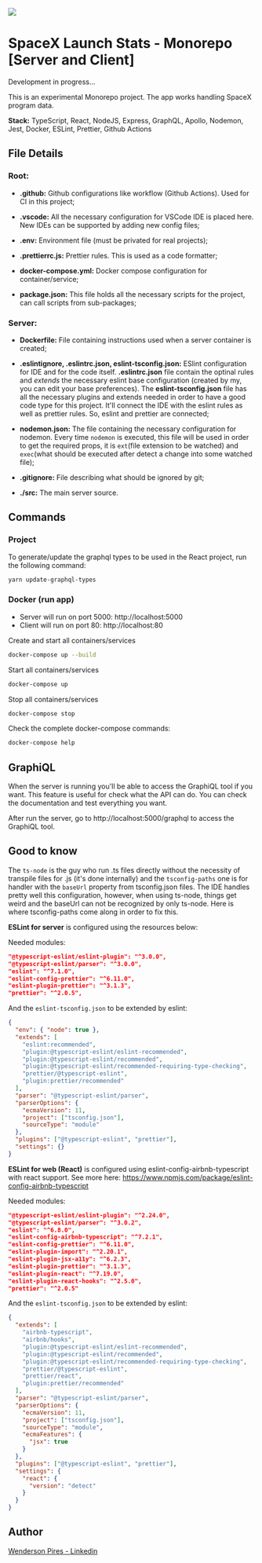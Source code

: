 ![](https://github.com/Wpdas/spacex-launch-stats-monorepo/workflows/ci/badge.svg)

# SpaceX Launch Stats - Monorepo [Server and Client]

Development in progress...

This is an experimental Monorepo project. The app works handling SpaceX program data.

**Stack:** TypeScript, React, NodeJS, Express, GraphQL, Apollo, Nodemon, Jest, Docker, ESLint, Prettier, Github Actions

## File Details

### Root:

- **.github:** Github configurations like workflow (Github Actions). Used for CI in this project;

- **.vscode:** All the necessary configuration for VSCode IDE is placed here. New IDEs can be supported by adding new config files;

- **.env:** Environment file (must be privated for real projects);

- **.prettierrc.js:** Prettier rules. This is used as a code formatter;

- **docker-compose.yml:** Docker compose configuration for container/service;

- **package.json:** This file holds all the necessary scripts for the project, can call scripts from sub-packages;

### Server:

- **Dockerfile:** File containing instructions used when a server container is created;

- **.eslintignore, .eslintrc.json, eslint-tsconfig.json:** ESlint configuration for IDE and for the code itself. **.eslintrc.json** file contain the optinal rules and _extends_ the necessary eslint base configuration (created by my, you can edit your base preferences). The **eslint-tsconfig.json** file has all the necessary plugins and extends needed in order to have a good code type for this project. It'll connect the IDE with the eslint rules as well as prettier rules. So, eslint and prettier are connected;

- **nodemon.json:** The file containing the necessary configuration for nodemon. Every time `nodemon` is executed, this file will be used in order to get the required props, it is `ext`(file extension to be watched) and `exec`(what should be executed after detect a change into some watched file);

- **.gitignore:** File describing what should be ignored by git;

- **./src:** The main server source.

## Commands

### Project

To generate/update the graphql types to be used in the React project, run the following command:

```sh
yarn update-graphql-types
```

### Docker (run app)

- Server will run on port 5000: http://localhost:5000
- Client will run on port 80: http://localhost:80

Create and start all containers/services

```sh
docker-compose up --build
```

Start all containers/services

```sh
docker-compose up
```

Stop all containers/services

```sh
docker-compose stop
```

Check the complete docker-compose commands:

```sh
docker-compose help
```

## GraphiQL

When the server is running you'll be able to access the GraphiQL tool if you want. This feature is useful for check what the API can do. You can check the documentation and test everything you want.

After run the server, go to http://localhost:5000/graphql to access the GraphiQL tool.

## Good to know

The `ts-node` is the guy who run .ts files directly without the necessity of transpile files for .js (it's done internally) and the `tsconfig-paths` one is for handler with the `baseUrl` property from tsconfig.json files. The IDE handles pretty well this configuration, however, when using ts-node, things get weird and the baseUrl can not be recognized by only ts-node. Here is where tsconfig-paths come along in order to fix this.

**ESLint for server** is configured using the resources below:

Needed modules:

```json
"@typescript-eslint/eslint-plugin": "^3.0.0",
"@typescript-eslint/parser": "^3.0.0",
"eslint": "^7.1.0",
"eslint-config-prettier": "^6.11.0",
"eslint-plugin-prettier": "^3.1.3",
"prettier": "^2.0.5",
```

And the `eslint-tsconfig.json` to be extended by eslint:

```json
{
  "env": { "node": true },
  "extends": [
    "eslint:recommended",
    "plugin:@typescript-eslint/eslint-recommended",
    "plugin:@typescript-eslint/recommended",
    "plugin:@typescript-eslint/recommended-requiring-type-checking",
    "prettier/@typescript-eslint",
    "plugin:prettier/recommended"
  ],
  "parser": "@typescript-eslint/parser",
  "parserOptions": {
    "ecmaVersion": 11,
    "project": ["tsconfig.json"],
    "sourceType": "module"
  },
  "plugins": ["@typescript-eslint", "prettier"],
  "settings": {}
}
```

**ESLint for web (React)** is configured using eslint-config-airbnb-typescript with react support. See more here: https://www.npmjs.com/package/eslint-config-airbnb-typescript

Needed modules:

```json
"@typescript-eslint/eslint-plugin": "^2.24.0",
"@typescript-eslint/parser": "^3.0.2",
"eslint": "^6.8.0",
"eslint-config-airbnb-typescript": "^7.2.1",
"eslint-config-prettier": "^6.11.0",
"eslint-plugin-import": "^2.20.1",
"eslint-plugin-jsx-a11y": "^6.2.3",
"eslint-plugin-prettier": "^3.1.3",
"eslint-plugin-react": "^7.19.0",
"eslint-plugin-react-hooks": "^2.5.0",
"prettier": "^2.0.5"
```

And the `eslint-tsconfig.json` to be extended by eslint:

```json
{
  "extends": [
    "airbnb-typescript",
    "airbnb/hooks",
    "plugin:@typescript-eslint/eslint-recommended",
    "plugin:@typescript-eslint/recommended",
    "plugin:@typescript-eslint/recommended-requiring-type-checking",
    "prettier/@typescript-eslint",
    "prettier/react",
    "plugin:prettier/recommended"
  ],
  "parser": "@typescript-eslint/parser",
  "parserOptions": {
    "ecmaVersion": 11,
    "project": ["tsconfig.json"],
    "sourceType": "module",
    "ecmaFeatures": {
      "jsx": true
    }
  },
  "plugins": ["@typescript-eslint", "prettier"],
  "settings": {
    "react": {
      "version": "detect"
    }
  }
}
```

## Author

[Wenderson Pires - Linkedin](https://www.linkedin.com/in/wenderson-pires-silva/)
